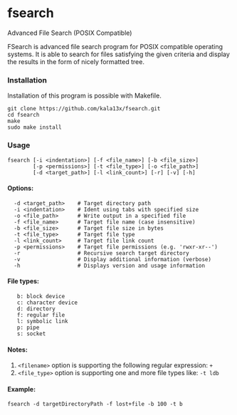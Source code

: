 # fsearch
Advanced File Search (POSIX Compatible)

FSearch is advanced file search program for POSIX compatible operating systems. It is able to
search for files satisfying the given criteria and display the results in the form of nicely formatted
tree.

### Installation
Installation of this program is possible with Makefile.

```
git clone https://github.com/kala13x/fsearch.git
cd fsearch
make
sudo make install
```

### Usage
```
fsearch [-i <indentation>] [-f <file_name>] [-b <file_size>]
        [-p <permissions>] [-t <file_type>] [-o <file_path>]
        [-d <target_path>] [-l <link_count>] [-r] [-v] [-h]
```

#### Options:
```
  -d <target_path>    # Target directory path
  -i <indentation>    # Ident using tabs with specified size
  -o <file_path>      # Write output in a specified file
  -f <file_name>      # Target file name (case insensitive)
  -b <file_size>      # Target file size in bytes
  -t <file_type>      # Target file type
  -l <link_count>     # Target file link count
  -p <permissions>    # Target file permissions (e.g. 'rwxr-xr--')
  -r                  # Recursive search target directory
  -v                  # Display additional information (verbose) 
  -h                  # Displays version and usage information
```

#### File types:
```
   b: block device
   c: character device
   d: directory
   f: regular file
   l: symbolic link
   p: pipe
   s: socket
```

#### Notes:
   1) `<filename>` option is supporting the following regular expression: `+`
   2) `<file_type>` option is supporting one and more file types like: `-t ldb`

#### Example:
```
fsearch -d targetDirectoryPath -f lost+file -b 100 -t b
```
